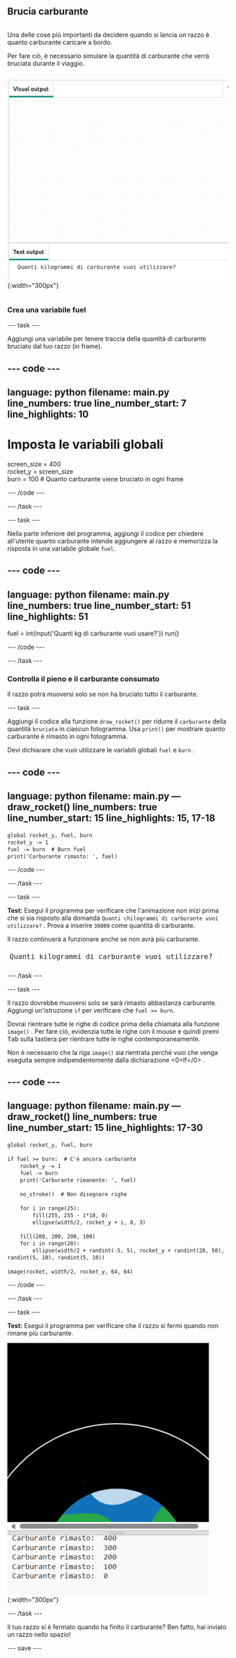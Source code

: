 ## Brucia carburante

<div style="display: flex; flex-wrap: wrap">
<div style="flex-basis: 200px; flex-grow: 1; margin-right: 15px;">

Una delle cose più importanti da decidere quando si lancia un razzo è quanto carburante caricare a bordo. 

Per fare ciò, è necessario simulare la quantità di carburante che verrà bruciata durante il viaggio.
</div>

![Il programma con una domanda nell'output, chiede quanto carburante serve.](images/burn_question_full.png){:width="300px"}

</div>

### Crea una variabile fuel

--- task ---

Aggiungi una variabile per tenere traccia della quantità di carburante bruciato dal tuo razzo (in frame).

--- code ---
---
language: python
filename: main.py
line_numbers: true
line_number_start: 7 
line_highlights: 10
---

# Imposta le variabili globali
screen_size = 400   
rocket_y = screen_size  
burn = 100  # Quanto carburante viene bruciato in ogni frame

--- /code ---

--- /task ---


--- task ---

Nella parte inferiore del programma, aggiungi il codice per chiedere all'utente quanto carburante intende aggiungere al razzo e memorizza la risposta in una variabile globale `fuel`.

--- code ---
---
language: python
filename: main.py 
line_numbers: true
line_number_start: 51
line_highlights: 51
---

fuel = int(input('Quanti kg di carburante vuoi usare?'))
run()

--- /code ---

--- /task ---

### Controlla il pieno e il carburante consumato

Il razzo potrà muoversi solo se non ha bruciato tutto il carburante.

--- task ---

Aggiungi il codice alla funzione `draw_rocket()` per ridurre il `carburante` della quantità `bruciata` in ciascun fotogramma. Usa `print()` per mostrare quanto carburante è rimasto in ogni fotogramma.

Devi dichiarare che vuoi utilizzare le variabili globali `fuel` e `burn` .

--- code ---
---
language: python
filename: main.py — draw_rocket()
line_numbers: true
line_number_start: 15 
line_highlights: 15, 17-18
---

    global rocket_y, fuel, burn   
    rocket_y -= 1   
    fuel -= burn  # Burn fuel   
    print('Carburante rimasto: ', fuel)

--- /code ---

--- /task ---

--- task ---

**Test:** Esegui il programma per verificare che l'animazione non inizi prima che si sia risposto alla domanda `Quanti chilogrammi di carburante vuoi utilizzare?` . Prova a inserire `30000` come quantità di carburante.

Il razzo continuerà a funzionare anche se non avrà più carburante.

![L'area di output del programma con una domanda che chiede quanto carburante è necessario.](images/burn_question.png)

--- /task ---

--- task ---

Il razzo dovrebbe muoversi solo se sarà rimasto abbastanza carburante. Aggiungi un'istruzione `if` per verificare che `fuel >= burn`.

Dovrai rientrare tutte le righe di codice prima della chiamata alla funzione `image()` . Per fare ciò, evidenzia tutte le righe con il mouse e quindi premi <kbd>Tab</kbd> sulla tastiera per rientrare tutte le righe contemporaneamente.

Non è necessario che la riga `image()` sia rientrata perché vuoi che venga eseguita sempre indipendentemente dalla dichiarazione <0>If</0> .

--- code ---
---
language: python
filename: main.py — draw_rocket()
line_numbers: true
line_number_start: 15
line_highlights: 17-30
---

    global rocket_y, fuel, burn  
    
    if fuel >= burn:  # C'è ancora carburante   
        rocket_y -= 1   
        fuel -= burn   
        print('Carburante rimanente: ', fuel)   
    
        no_stroke()  # Non disegnare righe   
    
        for i in range(25):   
            fill(255, 255 - i*10, 0)   
            ellipse(width/2, rocket_y + i, 8, 3)    
    
        fill(200, 200, 200, 100)   
        for i in range(20):   
            ellipse(width/2 + randint(-5, 5), rocket_y + randint(20, 50), randint(5, 10), randint(5, 10))   
    
    image(rocket, width/2, rocket_y, 64, 64)

--- /code ---

--- /task ---

--- task ---

**Test:** Esegui il programma per verificare che il razzo si fermi quando non rimane più carburante.

![Immagine di un razzo al centro dello schermo con la dicitura "Carburante rimanente: 0".](images/burn_empty.png){:width="300px"}

--- /task ---

Il tuo razzo si è fermato quando ha finito il carburante? Ben fatto, hai inviato un razzo nello spazio!

--- save ---

